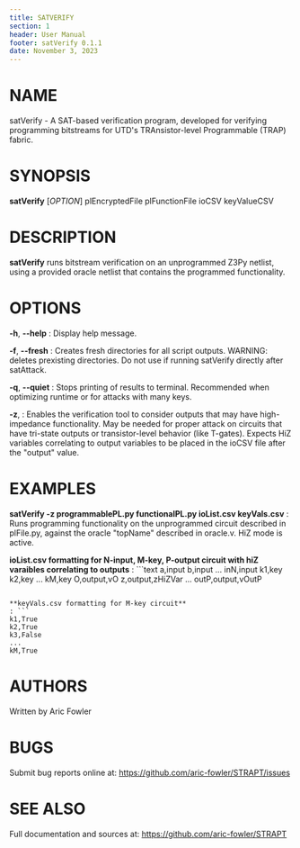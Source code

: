 ```yaml
---
title: SATVERIFY
section: 1
header: User Manual
footer: satVerify 0.1.1
date: November 3, 2023
---
```


# NAME
satVerify - A SAT-based verification program, developed for verifying programming bitstreams for UTD's TRAnsistor-level Programmable (TRAP) fabric.

# SYNOPSIS
**satVerify** [*OPTION*] plEncryptedFile plFunctionFile ioCSV keyValueCSV

# DESCRIPTION
**satVerify** runs bitstream verification on an unprogrammed Z3Py netlist, using a provided oracle netlist that contains the programmed functionality.

# OPTIONS
**-h**, **--help**
: Display help message.

**-f**, **--fresh**
: Creates fresh directories for all script outputs. WARNING: deletes prexisting directories. Do not use if running satVerify directly after satAttack. 

**-q**, **--quiet**
: Stops printing of results to terminal. Recommended when optimizing runtime or for attacks with many keys.

**-z**,
: Enables the verification tool to consider outputs that may have high-impedance functionality. May be needed for proper attack on circuits that have tri-state outputs or transistor-level behavior (like T-gates). Expects HiZ variables correlating to output variables to be placed in the ioCSV file after the "output" value.

# EXAMPLES
**satVerify -z programmablePL.py functionalPL.py ioList.csv keyVals.csv**
: Runs programming functionality on the unprogrammed circuit described in plFile.py, against the oracle "topName" described in oracle.v. HiZ mode is active.

**ioList.csv formatting for N-input, M-key, P-output circuit with hiZ varaibles correlating to outputs**
: ```text
a,input
b,input
...
inN,input
k1,key
k2,key 
...
kM,key
O,output,vO
z,output,zHiZVar
...
outP,output,vOutP
```

**keyVals.csv formatting for M-key circuit**
: ```
k1,True
k2,True
k3,False
...
kM,True
```

# AUTHORS
Written by Aric Fowler

# BUGS
Submit bug reports online at: <https://github.com/aric-fowler/STRAPT/issues>

# SEE ALSO
Full documentation and sources at: <https://github.com/aric-fowler/STRAPT>

